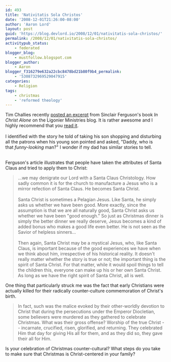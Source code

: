 ```yaml
---
id: 493
title: 'Nativitatis Sola Christos'
date: '2008-12-01T21:26:00-08:00'
author: 'Aaron Lord'
layout: post
guid: 'https://blog.devlord.io/2008/12/01/nativitatis-sola-christos/'
permalink: /2008/12/01/nativitatis-sola-christos/
activitypub_status:
    - federated
blogger_blog:
    - mustfollow.blogspot.com
blogger_author:
    - Aaron
blogger_f316279e632a22cbc8478bd21b80f9b4_permalink:
    - '5308732969529047915'
categories:
    - Religion
tags:
    - christmas
    - 'reformed theology'
---
```


Tim Challies recently <a href="http://www.blogger.com/post-create.g?blogID=2602771351651662379">posted an excerpt</a> from Sinclair Ferguson's book <a><i>In Christ Alone</i></a> on the Ligonier Ministries blog.  It is rather awesome and I highly recommend that you <a href="http://www.blogger.com/post-create.g?blogID=2602771351651662379">read it</a>.<br /><br />I identified with the story he told of taking his son shopping and disturbing all the patrons when his young son pointed and asked, "Daddy, who is that <i>funny-looking</i> man?"  I wonder if my dad has similar stories to tell.<div><br /></div><div>Ferguson's article illustrates that people have taken the attributes of Santa Claus and tried to apply them to Christ:<br /><blockquote>...we may denigrate our Lord with a Santa Claus Christology. How sadly common it is for the church to manufacture a Jesus who is a mirror refection of Santa Claus. He becomes Santa Christ.<br /><br />Santa Christ is sometimes a Pelagian Jesus. Like Santa, he simply asks us whether we have been good. More exactly, since the assumption is that we are all naturally good, Santa Christ asks us whether we have been "good enough." So just as Christmas dinner is simply the better dinner we really deserve, Jesus becomes a kind of added bonus who makes a good life even better. He is not seen as the Savior of helpless sinners...<br /><br />Then again, Santa Christ may be a mystical Jesus, who, like Santa Claus, is important because of the good experiences we have when we think about him, irrespective of his historical reality. It doesn't really matter whether the story is true or not; the important thing is the spirit of Santa Christ. For that matter, while it would spoil things to tell the children this, everyone can make up his or her own Santa Christ. As long as we have the right spirit of Santa Christ, all is well.</blockquote>One thing that particularly struck me was the fact that early Christians were actually killed for their radically counter-culture commemoration of Christ's birth.<br /><blockquote>In fact, such was the malice evoked by their other-worldly devotion to Christ that during the persecutions under the Emperor Diocletian, some believers were murdered as they gathered to celebrate Christmas. What was their gross offense? Worship of the true Christ -- incarnate, crucified, risen, glorified, and returning. They celebrated Him that day for giving His all for them, and as they did so, they gave their all for Him.</blockquote>Is your celebration of Christmas counter-cultural?  What steps do you take to make sure that Christmas is Christ-centered in your family?<br /></div><div class="blogger-post-footer"></div>
